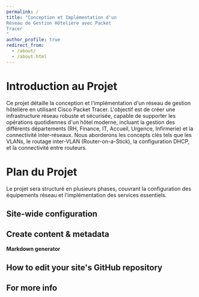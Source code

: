 ```yaml
---
permalink: /
title: "Conception et Implémentation d'un
Réseau de Gestion Hôtelière avec Packet
Tracer
"
author_profile: true
redirect_from: 
  - /about/
  - /about.html
---
```


Introduction au Projet
======
Ce projet détaille la conception et l'implémentation d'un réseau de gestion hôtelière
en utilisant Cisco Packet Tracer. L'objectif est de créer une infrastructure réseau
robuste et sécurisée, capable de supporter les opérations quotidiennes d'un hôtel
moderne, incluant la gestion des différents départements (RH, Finance, IT, Accueil,
Urgence, Infirmerie) et la connectivité inter-réseaux. Nous aborderons les concepts
clés tels que les VLANs, le routage inter-VLAN (Router-on-a-Stick), la configuration
DHCP, et la connectivité entre routeurs.

Plan du Projet
======
Le projet sera structuré en plusieurs phases, couvrant la configuration des
équipements réseau et l'implémentation des services essentiels.

Site-wide configuration
------


Create content & metadata
------


**Markdown generator**


How to edit your site's GitHub repository
------




For more info
------

